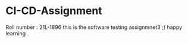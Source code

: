 # CI-CD-Assignment
Roll number : 21L-1896
this is the software testing assignmnet3 ;) happy learning 
